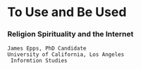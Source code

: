 
# To Use and Be Used
### Religion Spirituality and the Internet
	James Epps, PhD Candidate
	University of California, Los Angeles
	 Informtion Studies